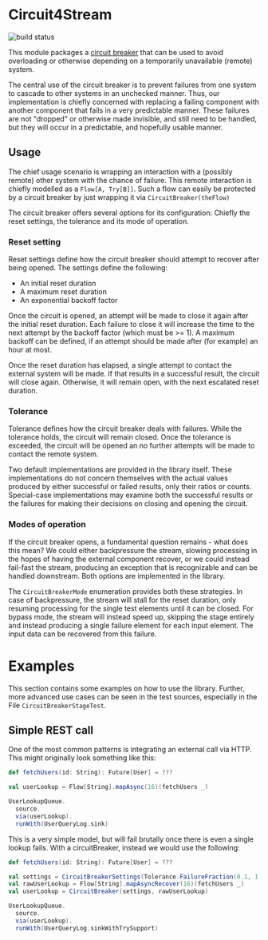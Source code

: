 # Circuit4Stream

![build status](https://travis-ci.org/Norwae/circuit4stream.svg?branch=master)

This module packages a [circuit breaker](https://microservices.io/patterns/reliability/circuit-breaker.html) that can 
be used to avoid overloading or otherwise depending on a temporarily unavailable (remote) system.

The central use of the circuit breaker is to prevent failures from one system to
cascade to other systems in an unchecked manner. Thus, our implementation is chiefly 
concerned with replacing a failing component with another component that fails in a very
predictable manner. These failures are not "dropped" or otherwise made invisible, and still need
to be handled, but they will occur in a predictable, and hopefully usable manner.

## Usage

The chief usage scenario is wrapping an interaction with a (possibly remote) other system with the chance
of failure. This remote interaction is chiefly modelled as a `Flow[A, Try[B]]`. Such a flow 
can easily be protected by a circuit breaker by just wrapping it via `CircuitBreaker(theFlow)`

The circuit breaker offers several options for its configuration: Chiefly the reset settings, the
tolerance and its mode of operation.

### Reset setting

Reset settings define how the circuit breaker should attempt to recover after being opened. The 
settings define the following:

* An initial reset duration
* A maximum reset duration
* An exponential backoff factor

Once the circuit is opened, an attempt will be made to close it again after the initial
reset duration. Each failure to close it will increase the time to the next attempt by
the backoff factor (which must be >= 1). A maximum backoff can be defined, if an attempt 
should be made after (for example) an hour at most.

Once the reset duration has elapsed, a single attempt to contact the external system will 
be made. If that results in a successful result, the circuit will close again. Otherwise, it
will remain open, with the next escalated reset duration.

### Tolerance

Tolerance defines how the circuit breaker deals with failures. While the tolerance holds, the
circuit will remain closed. Once the tolerance is exceeded, the circuit will be opened an
no further attempts will be made to contact the remote system.

Two default implementations are provided in the library itself. These implementations
do not concern themselves with the actual values produced by either successful or failed
results, only their ratios or counts. Special-case implementations may examine both the 
successful results or the failures for making their decisions on closing and opening
the circuit.

### Modes of operation

If the circuit breaker opens, a fundamental question remains - what does this mean? We
could either backpressure the stream, slowing processing in the hopes of having the external
component recover, or we could instead fail-fast the stream, producing an exception that
is recognizable and can be handled downstream. Both options are implemented in the library.

The `CircuitBreakerMode` enumeration provides both these strategies. In case of backpressure, the
stream will stall for the reset duration, only resuming processing for the single test elements 
until it can be closed. For bypass mode, the stream will instead speed up, skipping the
stage entirely and instead producing a single failure element for each input element. The input
data can be recovered from this failure.

# Examples

This section contains some examples on how to use the library. Further, more advanced use cases can be seen in the test sources, especially in the 
File `CircuitBreakerStageTest`.

## Simple REST call 

One of the most common patterns is integrating an external call via HTTP. This might originally look something
like this:
````scala
def fetchUsers(id: String): Future[User] = ???

val userLookup = Flow[String].mapAsync(16)(fetchUsers _)

UserLookupQueue.
  source.
  via(userLookup).
  runWith(UserQueryLog.sink)
````

This is a very simple model, but will fail brutally once there is
even a single lookup fails. With a circuitBreaker, instead we would use the
following:

````scala
def fetchUsers(id: String): Future[User] = ???

val settings = CircuitBreakerSettings(Tolerance.FailureFraction(0.1, 1.minute), ResetSettings(.5.seconds))
val rawUserLookup = Flow[String].mapAsyncRecover(16)(fetchUsers _)
val userLookup = CircuitBreaker(settings, rawUserLookup)

UserLookupQueue.
  source.
  via(userLookup).
  runWith(UserQueryLog.sinkWithTrySupport)
````

